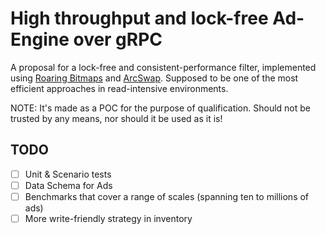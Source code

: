 # High throughput and lock-free Ad-Engine over gRPC

A proposal for a lock-free and consistent-performance filter, implemented using [Roaring Bitmaps](https://roaringbitmap.org/) and [ArcSwap](https://docs.rs/arc-swap/1.7.1/arc_swap/docs/performance/index.html). Supposed to be one of the most efficient approaches in read-intensive environments.

NOTE: It's made as a POC for the purpose of qualification. Should not be trusted by any means, nor should it be used as it is!

## TODO
- [ ] Unit & Scenario tests
- [ ] Data Schema for Ads
- [ ] Benchmarks that cover a range of scales (spanning ten to millions of ads)
- [ ] More write-friendly strategy in inventory
